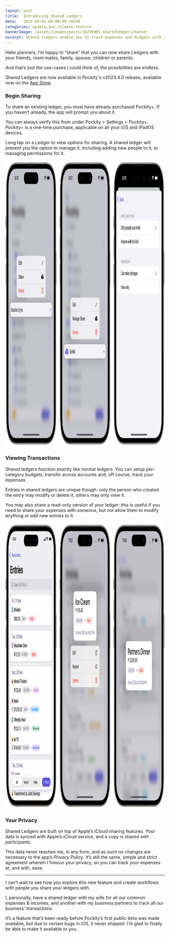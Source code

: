 ```yaml
---
layout: post
title:  Introducing Shared Ledgers
date:   2023-04-01 09:00:00 +0530
categories: update,ios,release,feature
bannerImage: /assets/images/posts/20230401-sharedledgers/banner
excerpt: Shared ledgers enable you to track expenses and budgets with your friends and family. Available now in Pockity v2023.4 for iOS and iPadOS.
---
```


Hello planners, I’m happy to “share” that you can now share Ledgers with your friends, room mates, family, spouse, children or parents. 

And that’s just the use-cases I could think of, the possibilities are endless. 

Shared Ledgers are now available in Pockity's v2023.4.0 release, available now on the [App Store](https://pockity.app/store/).

### Begin Sharing

To share an existing ledger, you must have already purchased Pockity+. If you haven’t already, the app will prompt you about it. 

<aside>You can always verify this from under Pockity > Settings > Pockity+. Pockity+ is a one-time purchase, applicable on all your iOS and iPadOS devices.</aside>

Long tap on a Ledger to view options for sharing. A shared ledger will present you the option to manage it, including adding new people to it, or managing permissions for it. 

<picture>
	<img src="/assets/images/posts/20230401-sharedledgers/manage.png" srcset="/assets/images/posts/20230401-sharedledgers/manage@2x.png 2x, /assets/images/posts/20230401-sharedledgers/manage@3x.png 3x" width="1378" height="905" alt="Shared Ledgers options in Pockity and its managing permissions interface."/>
</picture>

### Viewing Transactions

Shared ledgers function exactly like normal ledgers. You can setup per-category budgets, transfer across accounts and, off course, track your expenses.

Entries in shared ledgers are unique though: only the person who created the entry may modify or delete it, others may only view it. 

You may also share a read-only version of your ledger: this is useful if you need to share your expenses with someone, but not allow them to modify anything or add new entries to it. 

<picture>
	<img src="/assets/images/posts/20230401-sharedledgers/entries.png" srcset="/assets/images/posts/20230401-sharedledgers/entries@2x.png 2x, /assets/images/posts/20230401-sharedledgers/entries@3x.png 3x" width="1378" height="905" alt="A shared ledger in Pockity with multiple participants, showing edit permissions of entries from the creator and other participants."/>
</picture>

### Your Privacy 

Shared Ledgers are built on top of Apple’s iCloud sharing features. Your data is synced with Apple’s iCloud service, and a copy is shared with participants. 

This data never reaches me, in any form, and as such no changes are necessary to the app’s *Privacy Policy*. It’s still the same, simple and strict agreement wherein I honour your privacy, so you can track your expenses at, and with, ease.

---

I can’t wait to see how you explore this new feature and create workflows with people you share your ledgers with. 

I, personally, have a shared ledger with my wife for all our common expenses & incomes, and another with my business partners to track all our business’ transactions. 

It’s a feature that’s been ready before Pockity’s first public beta was made available, but due to certain bugs in iOS, it never shipped. I’m glad to finally be able to make it available to you. 
